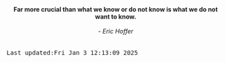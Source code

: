 
<div align="center"><b><span>Far more crucial than what we know or do not know is what we do not want to know.</span></b><br><br><i> - Eric Hoffer</i></div>
<br><br><kbd>Last updated:Fri Jan  3 12:13:09 2025</kbd>